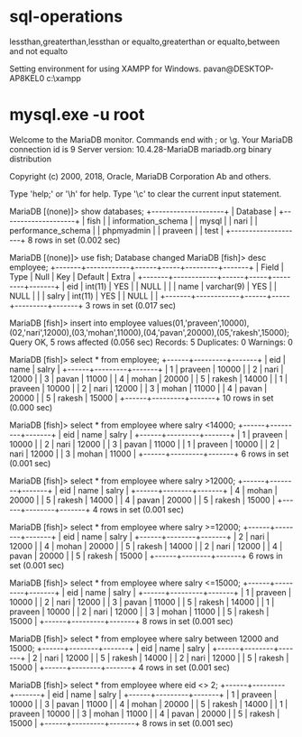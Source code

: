 # sql-operations
lessthan,greaterthan,lessthan or equalto,greaterthan or equalto,between and not equalto

Setting environment for using XAMPP for Windows.
pavan@DESKTOP-AP8KEL0 c:\xampp
# mysql.exe -u root
Welcome to the MariaDB monitor.  Commands end with ; or \g.
Your MariaDB connection id is 9
Server version: 10.4.28-MariaDB mariadb.org binary distribution

Copyright (c) 2000, 2018, Oracle, MariaDB Corporation Ab and others.

Type 'help;' or '\h' for help. Type '\c' to clear the current input statement.

MariaDB [(none)]> show databases;
+--------------------+
| Database           |
+--------------------+
| fish               |
| information_schema |
| mysql              |
| nari               |
| performance_schema |
| phpmyadmin         |
| praveen            |
| test               |
+--------------------+
8 rows in set (0.002 sec)

MariaDB [(none)]> use fish;
Database changed
MariaDB [fish]> desc employee;
+-------+------------+------+-----+---------+-------+
| Field | Type       | Null | Key | Default | Extra |
+-------+------------+------+-----+---------+-------+
| eid   | int(11)    | YES  |     | NULL    |       |
| name  | varchar(9) | YES  |     | NULL    |       |
| salry | int(11)    | YES  |     | NULL    |       |
+-------+------------+------+-----+---------+-------+
3 rows in set (0.017 sec)

MariaDB [fish]>  insert into employee values(01,'praveen',10000),(02,'nari',12000),(03,'mohan',11000),(04,'pavan',20000),(05,'rakesh',15000);
Query OK, 5 rows affected (0.056 sec)
Records: 5  Duplicates: 0  Warnings: 0

MariaDB [fish]> select * from employee;
+------+---------+-------+
| eid  | name    | salry |
+------+---------+-------+
|    1 | praveen | 10000 |
|    2 | nari    | 12000 |
|    3 | pavan   | 11000 |
|    4 | mohan   | 20000 |
|    5 | rakesh  | 14000 |
|    1 | praveen | 10000 |
|    2 | nari    | 12000 |
|    3 | mohan   | 11000 |
|    4 | pavan   | 20000 |
|    5 | rakesh  | 15000 |
+------+---------+-------+
10 rows in set (0.000 sec)

MariaDB [fish]> select * from employee where salry <14000;
+------+---------+-------+
| eid  | name    | salry |
+------+---------+-------+
|    1 | praveen | 10000 |
|    2 | nari    | 12000 |
|    3 | pavan   | 11000 |
|    1 | praveen | 10000 |
|    2 | nari    | 12000 |
|    3 | mohan   | 11000 |
+------+---------+-------+
6 rows in set (0.001 sec)

MariaDB [fish]> select * from employee where salry >12000;
+------+--------+-------+
| eid  | name   | salry |
+------+--------+-------+
|    4 | mohan  | 20000 |
|    5 | rakesh | 14000 |
|    4 | pavan  | 20000 |
|    5 | rakesh | 15000 |
+------+--------+-------+
4 rows in set (0.001 sec)

MariaDB [fish]> select * from employee where salry >=12000;
+------+--------+-------+
| eid  | name   | salry |
+------+--------+-------+
|    2 | nari   | 12000 |
|    4 | mohan  | 20000 |
|    5 | rakesh | 14000 |
|    2 | nari   | 12000 |
|    4 | pavan  | 20000 |
|    5 | rakesh | 15000 |
+------+--------+-------+
6 rows in set (0.001 sec)

MariaDB [fish]> select * from employee where salry <=15000;
+------+---------+-------+
| eid  | name    | salry |
+------+---------+-------+
|    1 | praveen | 10000 |
|    2 | nari    | 12000 |
|    3 | pavan   | 11000 |
|    5 | rakesh  | 14000 |
|    1 | praveen | 10000 |
|    2 | nari    | 12000 |
|    3 | mohan   | 11000 |
|    5 | rakesh  | 15000 |
+------+---------+-------+
8 rows in set (0.001 sec)

MariaDB [fish]> select * from employee where salry between 12000 and 15000;
+------+--------+-------+
| eid  | name   | salry |
+------+--------+-------+
|    2 | nari   | 12000 |
|    5 | rakesh | 14000 |
|    2 | nari   | 12000 |
|    5 | rakesh | 15000 |
+------+--------+-------+
4 rows in set (0.001 sec)

MariaDB [fish]> select * from employee where eid <> 2;
+------+---------+-------+
| eid  | name    | salry |
+------+---------+-------+
|    1 | praveen | 10000 |
|    3 | pavan   | 11000 |
|    4 | mohan   | 20000 |
|    5 | rakesh  | 14000 |
|    1 | praveen | 10000 |
|    3 | mohan   | 11000 |
|    4 | pavan   | 20000 |
|    5 | rakesh  | 15000 |
+------+---------+-------+
8 rows in set (0.001 sec)
